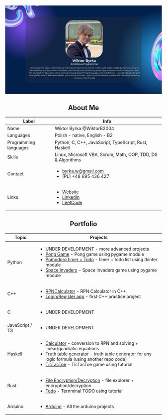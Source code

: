 ![background image](GitHub.jpg)


<h2 align="center">About Me</h2>
 
| Label | Info |
| ------------- | ------------- |
| Name | Wiktor Byrka @WiktorB2004|
| Languages | Polish - native, English - B2 |
| Programming languages | Python, C, C++, JavaScript, TypeScript, Rust, Haskell |
| Skills | Linux, Microsoft VBA, Scrum, Math, OOP, TDD, DS & Algorithms |
| Contact | <ul><li> byrka.w@gmail.com </li><li> [PL] +48 695 436 427</li></ul> |
| Links | <ul><li>[Website](https://wiktority.pl)</li><li>[LinkedIn](https://www.linkedin.com/in/wiktor-byrka-b30576204/)</li><li>[LeetCode](https://leetcode.com/WiktorB2004/)</li></ul> |

<h2 align="center">Portfolio</h2>

| Topic | Projects |
| ------------- | ------------- |
| Python | <ul><li>UNDER DEVELOPMENT - more advanced projects</li><li>[Pong Game](https://github.com/WiktorB2004/Pong-Python_pygame) - Pong game using pygame module</li><li>[Pomodoro timer + Todo](https://github.com/WiktorB2004/Pomodoro_timer-Python_tkinter) - timer + todo list using tkinter module</li><li>[Space Invaders](https://github.com/WiktorB2004/Space_invaders-Python_pygame) - Space Invaders game using pygame module</li></ul> |
| C++ | <ul><li>[RPNCalculator](https://github.com/WiktorB2004/RPN_Calculator-Cpp) - RPN Calculator in C++</li><li>[Login/Register app](https://github.com/WiktorB2004/Login-Registration-Cpp) - first C++ practice project</li></ul> |
| C | <ul><li>UNDER DEVELOPMENT</li></ul> |
| JavaScript / TS | <ul><li>UNDER DEVELOPMENT</li></ul> |
| Haskell | <ul><li>[Calculator](https://github.com/WiktorB2004/Calculator-Haskell) - conversion to RPN and solving + linear/quadratic equations</li><li>[Truth table generator](https://github.com/WiktorB2004/Truth_table_generator-Haskell) - truth table generator for any logic formula (using another repo code)</li><li>[TicTacToe](https://github.com/WiktorB2004/TicTacToe-Haskell) - TicTacToe game using tutorial</li></ul> |
| Rust | <ul><li>[File Encryption/Decryption](https://github.com/WiktorB2004/File_Protection-Rust) - file explorer + encryption/decryption </li><li>[Todo](https://github.com/WiktorB2004/Terminal-Todo-Rust) - Ternminal TODO using tutorial </li></ul> |
| Arduino | <ul><li>[Arduino](https://github.com/WiktorB2004/Arduino) - All the arduino projects</li></ul> |
